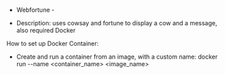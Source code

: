 - Webfortune -

- Description: uses cowsay and fortune to display a cow and a message, also required Docker

How to set up Docker Container:

- Create and run a container from an image, with a custom name:
  docker run --name <container_name> <image_name>


